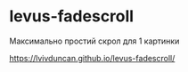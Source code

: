 # levus-fadescroll

Максимально простий скрол для 1 картинки

https://lvivduncan.github.io/levus-fadescroll/
